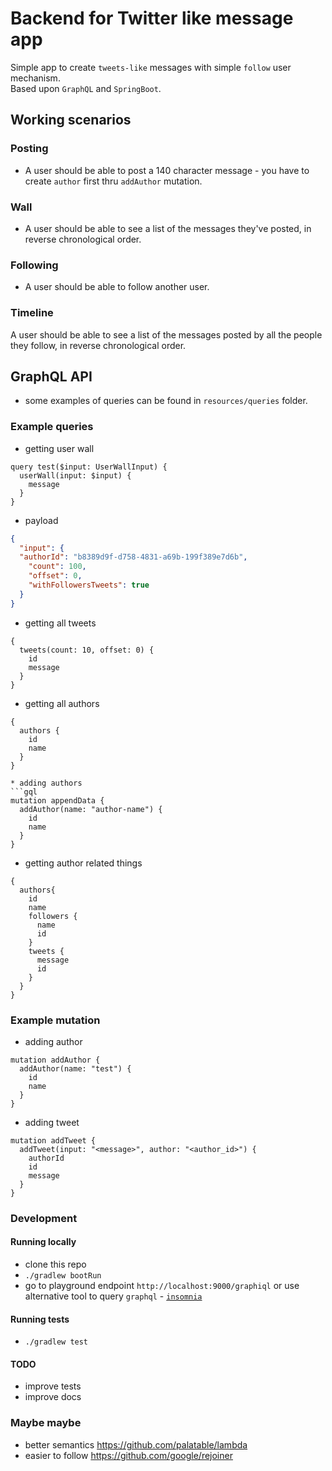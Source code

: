 # Backend for Twitter like message app
Simple app to create `tweets-like` messages with simple `follow` user mechanism. \
Based upon `GraphQL` and `SpringBoot`.

## Working scenarios
### Posting
* A user should be able to post a 140 character message - you have to create `author` first thru `addAuthor` mutation.

### Wall
* A user should be able to see a list of the messages they've posted, in reverse chronological order. 

### Following
* A user should be able to follow another user. 

### Timeline
A user should be able to see a list of the messages posted by all the people they follow, in reverse chronological order.

## GraphQL API
* some examples of queries can be found in `resources/queries` folder.

### Example queries
* getting user wall
```gql
query test($input: UserWallInput) {
  userWall(input: $input) {
    message
  }
}
```
* payload
```json
{
  "input": {
  "authorId": "b8389d9f-d758-4831-a69b-199f389e7d6b",
    "count": 100,
    "offset": 0,
    "withFollowersTweets": true
  }
}
```

* getting all tweets
```gql
{
  tweets(count: 10, offset: 0) {
    id
    message
  }
}
```

* getting all authors
```gql
{
  authors {
    id
    name
  }
}

* adding authors
```gql
mutation appendData {
  addAuthor(name: "author-name") {
    id
    name
  }
}
```

* getting author related things
```gql
{
  authors{
    id
    name
    followers {
      name
      id
    }
    tweets {
      message
      id
    }
  }
}
```

### Example mutation
* adding author
```gql
mutation addAuthor {
  addAuthor(name: "test") {
    id
    name
  }
}
```

* adding tweet
```gql
mutation addTweet {
  addTweet(input: "<message>", author: "<author_id>") {
    authorId
    id
    message
  }
}
```

### Development
#### Running locally
* clone this repo
* `./gradlew bootRun`
* go to playground endpoint `http://localhost:9000/graphiql` or use alternative tool to query `graphql` - [`insomnia`](https://insomnia.rest/graphql/)

#### Running tests
* `./gradlew test`

#### TODO
* improve tests
* improve docs

### Maybe maybe
* better semantics https://github.com/palatable/lambda
* easier to follow https://github.com/google/rejoiner